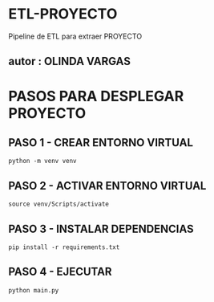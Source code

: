 # ETL-PROYECTO
Pipeline de ETL para extraer PROYECTO

## autor : OLINDA VARGAS

# PASOS PARA DESPLEGAR PROYECTO

## PASO 1 - CREAR ENTORNO VIRTUAL

```
python -m venv venv
```

## PASO 2 - ACTIVAR ENTORNO VIRTUAL

```
source venv/Scripts/activate
```

## PASO 3 - INSTALAR DEPENDENCIAS

```
pip install -r requirements.txt
```

## PASO 4 - EJECUTAR

```
python main.py
```